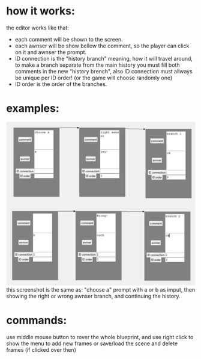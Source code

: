 # how it works:
 the editor works like that:
 - each comment will be shown to the screen.
 - each awnser will be show bellow the comment, so the player can click on it and awnser the prompt.
 - ID connection is the "history branch" meaning, how it will travel around, to make a branch separate from the main history you must fill both comments in the new "history brench", also ID connection must allways be unique per ID order! (or the game will choose randomly one)
 - ID order is the order of the branches.

# examples:
 ![image](/doc/ex1.png)
 this screenshot is the same as: "choose a" prompt with a or b as imput, then showing the right or wrong awnser branch, and continuing the history.

# commands:
 use middle mouse button to rover the whole blueprint, and use right click to show the menu to add new frames or save/load the scene and delete frames (if clicked over then)
